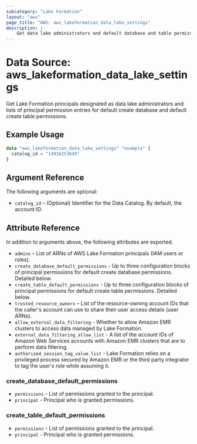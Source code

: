 ```yaml
---
subcategory: "Lake Formation"
layout: "aws"
page_title: "AWS: aws_lakeformation_data_lake_settings"
description: |-
    Get data lake administrators and default database and table permissions
---
```


# Data Source: aws_lakeformation_data_lake_settings

Get Lake Formation principals designated as data lake administrators and lists of principal permission entries for default create database and default create table permissions.

## Example Usage

```terraform
data "aws_lakeformation_data_lake_settings" "example" {
  catalog_id = "14916253649"
}
```

## Argument Reference

The following arguments are optional:

* `catalog_id` – (Optional) Identifier for the Data Catalog. By default, the account ID.

## Attribute Reference

In addition to arguments above, the following attributes are exported.

* `admins` – List of ARNs of AWS Lake Formation principals (IAM users or roles).
* `create_database_default_permissions` - Up to three configuration blocks of principal permissions for default create database permissions. Detailed below.
* `create_table_default_permissions` - Up to three configuration blocks of principal permissions for default create table permissions. Detailed below.
* `trusted_resource_owners` – List of the resource-owning account IDs that the caller's account can use to share their user access details (user ARNs).
* `allow_external_data_filtering` - Whether to allow Amazon EMR clusters to access data managed by Lake Formation.
* `external_data_filtering_allow_list` - A list of the account IDs of Amazon Web Services accounts with Amazon EMR clusters that are to perform data filtering.
* `authorized_session_tag_value_list` - Lake Formation relies on a privileged process secured by Amazon EMR or the third party integrator to tag the user's role while assuming it.

### create_database_default_permissions

* `permissions` - List of permissions granted to the principal.
* `principal` - Principal who is granted permissions.

### create_table_default_permissions

* `permissions` - List of permissions granted to the principal.
* `principal` - Principal who is granted permissions.
